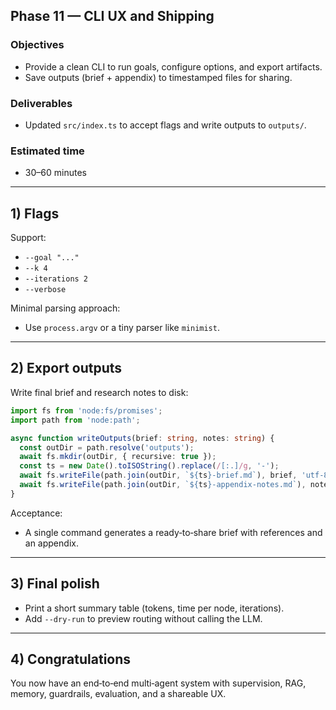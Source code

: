 ## Phase 11 — CLI UX and Shipping

### Objectives

- Provide a clean CLI to run goals, configure options, and export artifacts.
- Save outputs (brief + appendix) to timestamped files for sharing.

### Deliverables

- Updated `src/index.ts` to accept flags and write outputs to `outputs/`.

### Estimated time

- 30–60 minutes

---

## 1) Flags

Support:

- `--goal "..."`
- `--k 4`
- `--iterations 2`
- `--verbose`

Minimal parsing approach:

- Use `process.argv` or a tiny parser like `minimist`.

---

## 2) Export outputs

Write final brief and research notes to disk:

```ts
import fs from 'node:fs/promises';
import path from 'node:path';

async function writeOutputs(brief: string, notes: string) {
  const outDir = path.resolve('outputs');
  await fs.mkdir(outDir, { recursive: true });
  const ts = new Date().toISOString().replace(/[:.]/g, '-');
  await fs.writeFile(path.join(outDir, `${ts}-brief.md`), brief, 'utf-8');
  await fs.writeFile(path.join(outDir, `${ts}-appendix-notes.md`), notes, 'utf-8');
}
```

Acceptance:

- A single command generates a ready‑to‑share brief with references and an appendix.

---

## 3) Final polish

- Print a short summary table (tokens, time per node, iterations).
- Add `--dry-run` to preview routing without calling the LLM.

---

## 4) Congratulations

You now have an end‑to‑end multi‑agent system with supervision, RAG, memory, guardrails, evaluation, and a shareable UX.
